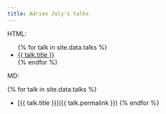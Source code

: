```yaml
---
title: Adrien Joly's talks
---
```


HTML:

<ul>
  {% for talk in site.data.talks %}
    <li>
      <a href="{{ talk.permalink }}">
        {{ talk.title }}
      </a>
    </li>
  {% endfor %}
</ul>

MD:

{% for talk in site.data.talks %}
- [{{ talk.title }}]({{ talk.permalink }})
{% endfor %}
